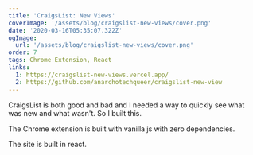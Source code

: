 ```yaml
---
title: 'CraigsList: New Views'
coverImage: '/assets/blog/craigslist-new-views/cover.png'
date: '2020-03-16T05:35:07.322Z'
ogImage:
  url: '/assets/blog/craigslist-new-views/cover.png'
order: 7
tags: Chrome Extension, React
links:
  1: https://craigslist-new-views.vercel.app/
  2: https://github.com/anarchotechqueer/craigslist-new-view
---
```


CraigsList is both good and bad and I needed a way to quickly see what was new and what wasn't. So I built this.

The Chrome extension is built with vanilla js with zero dependencies.

The site is built in react.
